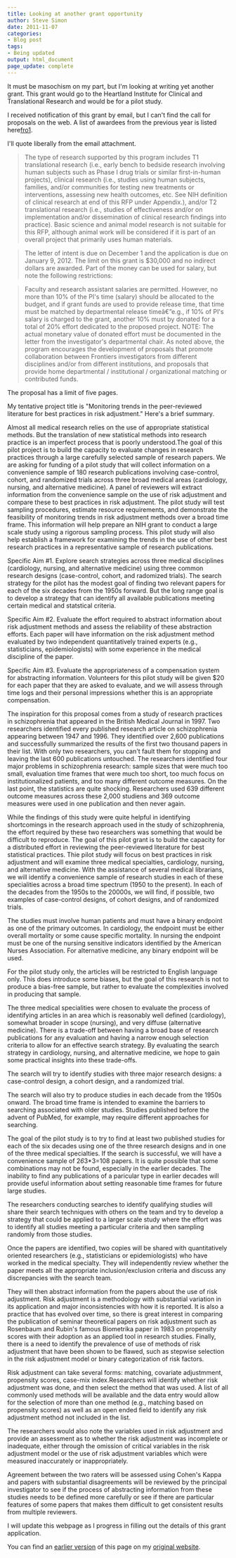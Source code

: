 ```yaml
---
title: Looking at another grant opportunity
author: Steve Simon
date: 2011-11-07
categories:
- Blog post
tags:
- Being updated
output: html_document
page_update: complete
---
```


It must be masochism on my part, but I'm looking at writing yet another grant. This grant would go to the Heartland Institute for Clinical and Translational Research and would be for a pilot study.

<!---More--->

I received notification of this grant by email, but I can't find the call for proposals on the web. A list of awardees from the previous year is listed here[fro1].

I'll quote liberally from the email attachment.

> The type of research supported by this program includes T1 translational research (i.e., early bench to bedside research involving human subjects such as Phase I drug trials or similar first-in-human projects), clinical research (i.e., studies using human subjects, families, and/or communities for testing new treatments or interventions, assessing new health outcomes, etc. See NIH definition of clinical research at end of this RFP under Appendix.), and/or T2 translational research (i.e., studies of effectiveness and/or on implementation and/or dissemination of clinical research findings into practice). Basic science and animal model research is not suitable for this RFP, although animal work will be considered if it is part of an overall project that primarily uses human materials.

> The letter of intent is due on December 1 and the application is due on January 9, 2012. The limit on this grant is $30,000 and no indirect dollars are awarded. Part of the money can be used for salary, but note the following restrictions:

> Faculty and research assistant salaries are permitted. However, no more than 10% of the PI's time (salary) should be allocated to the budget, and if grant funds are used to provide release time, that time must be matched by departmental release timeâ€”e.g., if 10% of PI's salary is charged to the grant, another 10% must by donated for a total of 20% effort dedicated to the proposed project. NOTE: The actual monetary value of donated effort must be documented in the letter from the investigator's departmental chair. As noted above, the program encourages the development of proposals that promote collaboration between Frontiers investigators from different disciplines and/or from different institutions, and proposals that provide home departmental / institutional / organizational matching or contributed funds.

The proposal has a limit of five pages.

My tentative project title is "Monitoring trends in the peer-reviewed literature for best practices in risk adjustment." Here's a brief summary.

Almost all medical research relies on the use of appropriate statistical methods. But the translation of new statistical methods into research practice is an imperfect process that is poorly understood.The goal of this pilot project is to build the capacity to evaluate changes in research practices through a large carefully selected sample of research papers. We are asking for funding of a pilot study that will collect information on a convenience sample of 180 research publications involving case-control, cohort, and randomized trials across three broad medical areas (cardiology, nursing, and alternative medicine). A panel of reviewers will extract information from the convenience sample on the use of risk adjustment and compare these to best practices in risk adjustment. The pilot study will test sampling procedures, estimate resource requirements, and demonstrate the feasibility of monitoring trends in risk adjustment methods over a broad time frame. This information will help prepare an NIH grant to conduct a large scale study using a rigorous sampling process. This pilot study will also help establish a framework for examining the trends in the use of other best research practices in a representative sample of research publications.

Specific Aim #1. Explore search strategies across three medical disciplines (cardiology, nursing, and alternative medicine) using three common research designs (case-control, cohort, and radomized trials). The search strategy for the pilot has the modest goal of finding two relevant papers for each of the six decades from the 1950s forward. But the long range goal is to develop a strategy that can identify all available publications meeting certain medical and statstical criteria.

Specific Aim #2. Evaluate the effort required to abstract information about risk adjustment methods and assess the reliability of these abstraction efforts. Each paper will have information on the risk adjustment method evaluated by two independent quantitatively trained experts (e.g., statisticians, epidemiologists) with some experience in the medical discipline of the paper.

Specific Aim #3. Evaluate the appropriateness of a compensation system for abstracting information. Volunteers for this pilot study will be given $20 for each paper that they are asked to evaluate, and we will assess through time logs and their personal impressions whether this is an appropriate compensation.

The inspiration for this proposal comes from a study of research practices in schizophrenia that appeared in the British Medical Journal in 1997. Two researchers identified every published research article on schizophrenia appearing between 1947 and 1996. They identified over 2,600 publications and successfully summarized the results of the first two thousand papers in their list. With only two researchers, you can't fault them for stopping and leaving the last 600 publications untouched. The researchers identified four major problems in schizophrenia research: sample sizes that were much too small, evaluation time frames that were much too short, too much focus on institutionalized patients, and too many different outcome measures. On the last point, the statistics are quite shocking. Researchers used 639 different outcome measures across these 2,000 studiens and 369 outcome measures were used in one publication and then never again.

While the findings of this study were quite helpful in identifying shortcomings in the research approach used in the study of schizophrenia, the effort required by these two researchers was something that would be difficult to reproduce. The goal of this pilot grant is to build the capacity for a distributed effort in reviewing the peer-reviewed literature for best statistical practices. Thie pilot study will focus on best practices in risk adjustment and will examine three medical specialties, cardiology, nursing, and alternative medicine. With the assistance of several medical librarians, we will identify a convenience sample of research studies in each of these specialities across a broad time spectrum (1950 to the present). In each of the decades from the 1950s to the 20000s, we will find, if possible, two examples of case-control designs, of cohort designs, and of randomized trials.

The studies must involve human patients and must have a binary endpoint as one of the primary outcomes. In cardiology, the endpoint must be either overall mortality or some cause specific mortality. In nursing the endpoint must be one of the nursing sensitive indicators identified by the American Nurses Association. For alternative medicine, any binary endpoint will be used.

For the pilot study only, the articles will be restricted to English language only. This does introduce some biases, but the goal of this research is not to produce a bias-free sample, but rather to evaluate the complexities involved in producing that sample.

The three medical specialities were chosen to evaluate the process of identifying articles in an area which is reasonably well defined (cardiology), somewhat broader in scope (nursing), and very diffuse (alternative medicine). There is a trade-off between having a broad base of research publications for any evaluation and having a narrow enough selection criteria to allow for an effective search strategy. By evaluating the search strategy in cardiology, nursing, and alternative medicine, we hope to gain some practical insights into these trade-offs.

The search will try to identify studies with three major research designs: a case-control design, a cohort design, and a randomized trial.

The search will also try to produce studies in each decade from the 1950s onward. The broad time frame is intended to examine the barriers to searching associated with older studies. Studies published before the advent of PubMed, for example, may require different approaches for searching.

The goal of the pilot study is to try to find at least two published studies for each of the six decades using one of the three research designs and in one of the three medical specialties. If the search is successful, we will have a convenience sample of 2*6*3*3=108 papers. It is quite possible that some combinations may not be found, especially in the earlier decades. The inability to find any publications of a paricular type in earlier decades will provide useful information about setting reasonable time frames for future large studies.

The researchers conducting searches to identify qualifying studies will share their search techniques with others on the team and try to develop a strategy that could be applied to a larger scale study where the effort was to identify all studies meeting a particular criteria and then sampling randomly from those studies.

Once the papers are identified, two copies will be shared with quantitatively oriented researchers (e.g., statisticians or epidemiologists) who have worked in the medical specialty. They will independently review whether the paper meets all the appropriate inclusion/exclusion criteria and discuss any discrepancies with the search team.

They will then abstract information from the papers about the use of risk adjustment. Risk adjustment is a methodology with substantial variation in its application and major inconsistencies with how it is reported. It is also a practice that has evolved over time, so there is great interest in comparing the publication of seminar theoretical papers on risk adjustment such as Rosenbaum and Rubin's famous Biometrika paper in 1983 on propensity scores with their adoption as an applied tool in research studies. Finally, there is a need to identify the prevalence of use of methods of risk adjustment that have been shown to be flawed, such as stepwise selection in the risk adjustment model or binary categorization of risk factors.

Risk adjustment can take several forms: matching, covariate adjustmment, propensity scores, case-mix index.Researchers will identify whether risk adjustment was done, and then select the method that was used. A list of all commonly used methods will be available and the data entry would allow for the selection of more than one method (e.g., matching based on propensity scores) as well as an open ended field to identify any risk adjustment method not included in the list.

The researchers would also note the variables used in risk adjustment and provide an assessment as to whether the risk adjustment was incomplete or inadequate, either through the omission of critical variables in the risk adjustment model or the use of risk adjustment variables which were measured inaccurately or inappropriately.

Agreement between the two raters will be assessed using Cohen's Kappa and papers with substantial disagreements will be reviewed by the principal investigator to see if the process of abstracting information from these studies needs to be defined more carefully or see if there are particular features of some papers that makes them difficult to get consistent results from multiple reviewers.

I will update this webpage as I progress in filling out the details of this grant application.

You can find an [earlier version][sim1] of this page on my [original website][sim2].

[sim1]: http://www.pmean.com/11/PilotGrant.html
[sim2]: http://www.pmean.com/original_site.html 

[fro1]: http://www.kumc.edu/frontiers/pilot-studies-grant-awards.html